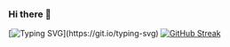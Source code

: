 ### Hi there 👋

<!--
**Zony7/Zony7** is a ✨ _special_ ✨ repository because its `README.md` (this file) appears on your GitHub profile.

Here are some ideas to get you started:

- 🔭 I’m currently working on ...
- 🌱 I’m currently learning ...
- 👯 I’m looking to collaborate on ...
- 🤔 I’m looking for help with ...
- 💬 Ask me about ...
- 📫 How to reach me: ...
- 😄 Pronouns: ...
- ⚡ Fun fact: ...
-->
[![Typing SVG](https://readme-typing-svg.demolab.com?font=Fira+Code&pause=1000&random=false&width=435&lines=Zony+wishes+you+a+joyful+day.)](https://git.io/typing-svg)
[![GitHub Streak](https://streak-stats.demolab.com?user=Zony)](https://git.io/streak-stats)
